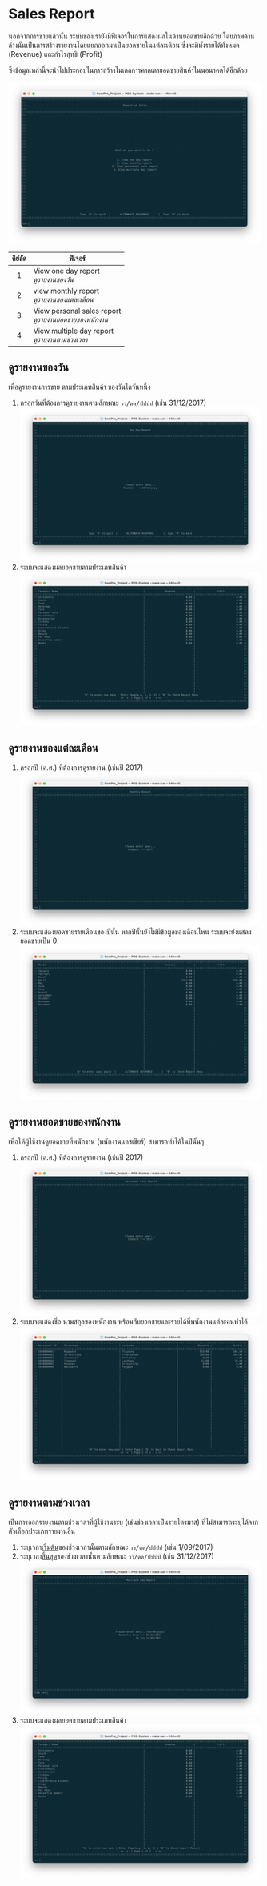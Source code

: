 # Sales Report
นอกจากการขายแล้วนั้น ระบบของเรายังมีฟีเจอร์ในการแสดงผลในด้านยอดขายอีกด้วย โดยภาพด้านล่างนั้นเป็นการสร้างรายงานโดยแยกออกมาเป็นยอดขายในแต่ละเดือน ซึ่งจะมีทั้งรายได้ทั้งหมด (Revenue) และกำไรสุทธิ​ (Profit)

ซึ่งข้อมูลเหล่านี้จะนำไปประกอบในการสร้างโมเดลการคาดเดายอดขายสินค้าในนอนาคตได้อีกด้วย

![](./img/homepage.png)

| คีย์ลัด  | ฟีเจอร์                                                    |
| :---: | -------------------------------------------------------- |
|   1   | View one day report       <br/>*ดูรายงานของวัน*            |
|   2   | view monthly report       <br/>*ดูรายงานของแต่ละเดือน*      |
|   3   | View personal sales report <br/>*ดูรายงานยอดขายของพนักงาน* |
|   4   | View multiple day report  <br/>*ดูรายงานตามช่วงเวลา*       |

## ดูรายงานของวัน
เพื่อดูรายงานการขาย ตามประเภทสินค้า ของวันใดวันหนึ่ง

1. กรอกวันที่ต้องการดูรายงานตามลักษณะ `วว/ดด/ปปปป` (เช่น 31/12/2017)
![](./img/one-day/step1.png)
2. ระบบจะแสดงผลยอดขายตามประเภทสินค้า
![](./img/one-day/step2.png)
## ดูรายงานของแต่ละเดือน
1. กรอกปี (ค.ศ.) ที่ต้องการดูรายงาน (เช่นปี 2017)
![](./img/one-year/step1.png)
2. ระบบจะแสดงยอดขายรายเดือนของปีนั้น หากปีนั้นยังไม่มีข้อมูลของเดือนไหน ระบบจะยังแสดงยอดขายเป็น 0
![](./img/one-year/step2.png)
## ดูรายงานยอดขายของพนักงาน
เพื่อให้ผู้ใช้งานดูยอดขายที่พนักงาน (พนักงานแคชเชียร์) สามารถทำได้ในปีนั้นๆ

1. กรอกปี (ค.ศ.) ที่ต้องการดูรายงาน (เช่นปี 2017)
![](./img/personal/step1.png)
2. ระบบจะแสดงชื่อ นามสกุลของพนักงาน พร้อมกับยอดขายและรายได้ที่พนักงานแต่ละคนทำได้
![](./img/personal/step2.png)

## ดูรายงานตามช่วงเวลา
เป็นการออกรายงานตามช่วงเวลาที่ผู้ใช้งานระบุ (เช่นช่วงเวลาเป็นรายไตรมาส) ที่ไม่สามารถระบุได้จากตัวเลือกประเภทรายงานอื่น

1. ระบุเวลา<u>เริ่มต้น</u>ของช่วงเวลานั้นตามลักษณะ `วว/ดด/ปปปป` (เช่น 1/09/2017)
2. ระบุเวลา<u>สิ้นสุด</u>ของช่วงเวลานั้นตามลักษณะ `วว/ดด/ปปปป` (เช่น 31/12/2017)
![](./img/range/step1.png)
3. ระบบจะแสดงผลยอดขายตามประเภทสินค้า
![](./img/range/step2.png)
